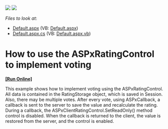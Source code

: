 <!-- default badges list -->
[![](https://img.shields.io/badge/Open_in_DevExpress_Support_Center-FF7200?style=flat-square&logo=DevExpress&logoColor=white)](https://supportcenter.devexpress.com/ticket/details/E1657)
[![](https://img.shields.io/badge/📖_How_to_use_DevExpress_Examples-e9f6fc?style=flat-square)](https://docs.devexpress.com/GeneralInformation/403183)
<!-- default badges end -->
<!-- default file list -->
*Files to look at*:

* [Default.aspx](./CS/WebSite/Default.aspx) (VB: [Default.aspx](./VB/WebSite/Default.aspx))
* [Default.aspx.cs](./CS/WebSite/Default.aspx.cs) (VB: [Default.aspx.vb](./VB/WebSite/Default.aspx.vb))
<!-- default file list end -->
# How to use the ASPxRatingControl to implement voting
<!-- run online -->
**[[Run Online]](https://codecentral.devexpress.com/e1657/)**
<!-- run online end -->


<p>This example shows how to implement voting using the ASPxRatingControl. All data is contained in the RatingStorage object, which is saved in Session. Also, there may be multiple votes. After every vote, using ASPxCallback, a callback is sent to the server to save the value and recalculate the rating. During a callback, the ASPxClientRatingControl.SetReadOnly() method control is disabled. When the callback is returned to the client, the value is restored from the server, and the control is enabled.</p>

<br/>


